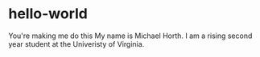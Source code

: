 # hello-world
You're making me do this
My name is Michael Horth. I am a rising second year student at the Univeristy of Virginia.
